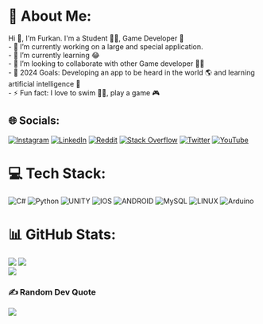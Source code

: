 # 💫 About Me:
Hi 👋, I'm Furkan. I'm a Student 👨‍🎓, Game Developer 🚀<br>- 🔭 I’m currently working on a large and special application.<br>- 🌱 I’m currently learning 😂<br>- 👯 I’m looking to collaborate with other Game developer 👩‍💻 <br>- 🥅 2024 Goals: Developing an app to be heard in the world 🌎 and learning artificial intelligence 🤖<br>- ⚡ Fun fact: I love to swim 🏊‍♀️, play a game 🎮


## 🌐 Socials:
[![Instagram](https://img.shields.io/badge/Instagram-%23E4405F.svg?logo=Instagram&logoColor=white)](https://instagram.com/patlarfurkan) [![LinkedIn](https://img.shields.io/badge/LinkedIn-%230077B5.svg?logo=linkedin&logoColor=white)](https://linkedin.com/in/furkanpatlar) [![Reddit](https://img.shields.io/badge/Reddit-%23FF4500.svg?logo=Reddit&logoColor=white)](https://reddit.com/user/Fukachuu) [![Stack Overflow](https://img.shields.io/badge/-Stackoverflow-FE7A16?logo=stack-overflow&logoColor=white)](https://stackoverflow.com/users/16969213/fukachuu) [![Twitter](https://img.shields.io/badge/Twitter-%231DA1F2.svg?logo=Twitter&logoColor=white)](https://twitter.com/furkanpatlar) [![YouTube](https://img.shields.io/badge/YouTube-%23FF0000.svg?logo=YouTube&logoColor=white)](https://youtube.com/@fukachuugaming9406) 

# 💻 Tech Stack:
![C#](https://img.shields.io/badge/c%23-%23239120.svg?style=for-the-badge&logo=c-sharp&logoColor=white) ![Python](https://img.shields.io/badge/python-3670A0?style=for-the-badge&logo=python&logoColor=ffdd54) ![UNITY](https://img.shields.io/badge/Unity-%2320232a.svg?style=for-the-badge&logo=unity&logoColor=white) ![IOS](https://img.shields.io/badge/IOS-%2320232a.svg?style=for-the-badge&logo=apple&logoColor=white) ![ANDROID](https://img.shields.io/badge/android-%2320232a.svg?style=for-the-badge&logo=android&logoColor=%a4c639) ![MySQL](https://img.shields.io/badge/mysql-%2300f.svg?style=for-the-badge&logo=mysql&logoColor=white) ![LINUX](https://img.shields.io/badge/Linux-FCC624?style=for-the-badge&logo=linux&logoColor=black) ![Arduino](https://img.shields.io/badge/-Arduino-00979D?style=for-the-badge&logo=Arduino&logoColor=white)
# 📊 GitHub Stats:
![](https://github-readme-stats.vercel.app/api?username=furkanpatlar&theme=dark&hide_border=false&include_all_commits=false&count_private=false)
![](https://github-readme-streak-stats.herokuapp.com/?user=furkanpatlar&theme=dark&hide_border=false)<br/>
![](https://github-readme-stats.vercel.app/api/top-langs/?username=furkanpatlar&theme=dark&hide_border=false&include_all_commits=false&count_private=false&layout=compact)


### ✍️ Random Dev Quote
![](https://quotes-github-readme.vercel.app/api?type=horizontal&theme=radical)

<!-- Proudly created with GPRM ( https://gprm.itsvg.in ) -->
